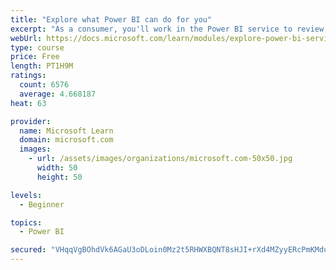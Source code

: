 ```yaml
---
title: "Explore what Power BI can do for you"
excerpt: "As a consumer, you'll work in the Power BI service to review and interact with content that has been shared with you. This module provides the foundational information that you need to work effectively in the Power BI service."
webUrl: https://docs.microsoft.com/learn/modules/explore-power-bi-service/
type: course
price: Free
length: PT1H9M
ratings:
  count: 6576
  average: 4.668187
heat: 63

provider:
  name: Microsoft Learn
  domain: microsoft.com
  images:
    - url: /assets/images/organizations/microsoft.com-50x50.jpg
      width: 50
      height: 50

levels:
  - Beginner

topics:
  - Power BI

secured: "VHqqVgBOhdVk6AGaU3oDLoin0Mz2t5RHWXBQNT8sHJI+rXd4MZyyERcPmKMduWCOy6aDOrU4rhp9LoiBlKD1HzX7T8DQm9M7u7Wm/bwjZMb+HM2qglK6qwawyqUFnMW2JOUOrEeYie39QJO/NChZgXNjyMQgMrYOTSeGHtGlJAH4C+cetql5QeaceteBXiGcVkBmaBNt/iGK5E4tTHytA70vy1rsOB4MwcSV7o5V/yfLTBeJ2WO7zQlUcXDNG9sRwk0WObGh/b9n0tivQGersX1fCIOxg4KovqJsJeOBtfeChBjMmAi1M9EyrjjQEu4fzsb/wQ2XLV3ES43B1P2zw4TPwh1GjEIK2qcvxHmMUnBbD0z35aiKf/9qpc/lb1FX7UzdbmvlMsQsPOMNEGTFBXCb3Tw4G1SjwD45nNK9SHQ=;6MoSS4XHXQXRAAMJTVlDkg=="
---
```


